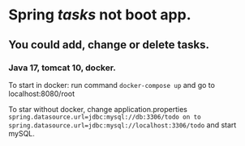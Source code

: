 # Spring _tasks_ not boot app. 
## You could add, change or delete tasks.
### Java 17, tomcat 10, docker.

 To start in docker: run command `docker-compose up` and go to localhost:8080/root

 To star without docker, change application.properties `spring.datasource.url=jdbc:mysql://db:3306/todo on to spring.datasource.url=jdbc:mysql://localhost:3306/todo` and start mySQL.
